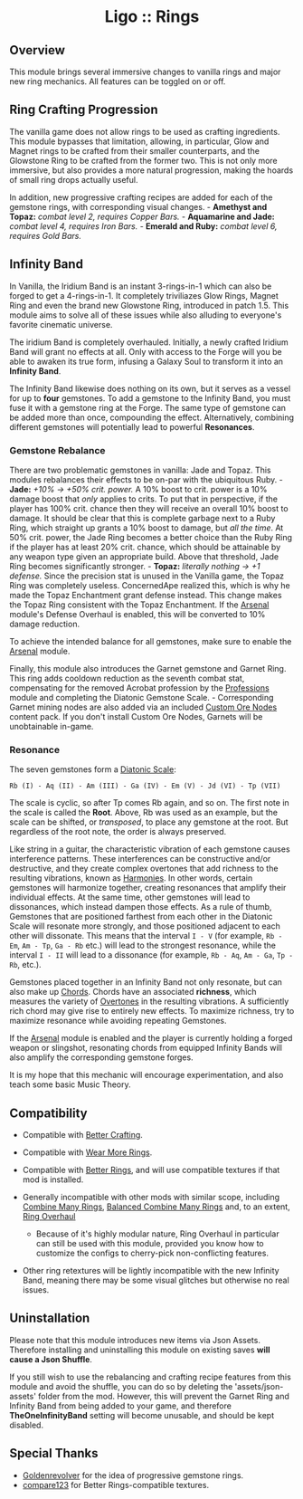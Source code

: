 <div align="center">

# Ligo :: Rings

</div>

## Overview

This module brings several immersive changes to vanilla rings and major new ring mechanics.
All features can be toggled on or off.

## Ring Crafting Progression

The vanilla game does not allow rings to be used as crafting ingredients. This module bypasses that limitation, allowing, in particular, Glow and Magnet rings to be crafted from their smaller counterparts, and the Glowstone Ring to be crafted from the former two. This is not only more immersive, but also provides a more natural progression, making the hoards of small ring drops actually useful.

In addition, new progressive crafting recipes are added for each of the gemstone rings, with corresponding visual changes.
    - **Amethyst and Topaz:** *combat level 2, requires Copper Bars.*
    - **Aquamarine and Jade:** *combat level 4, requires Iron Bars.*
    - **Emerald and Ruby:** *combat level 6, requires Gold Bars.*

## Infinity Band

In Vanilla, the Iridium Band is an instant 3-rings-in-1 which can also be forged to get a 4-rings-in-1. It completely triviliazes Glow Rings, Magnet Ring and even the brand new Glowstone Ring, introduced in patch 1.5. This module aims to solve all of these issues while also alluding to everyone's favorite cinematic universe.

The iridium Band is completely overhauled. Initially, a newly crafted Iridium Band will grant no effects at all. Only with access to the Forge will you be able to awaken its true form, infusing a Galaxy Soul to transform it into an **Infinity Band**.

The Infinity Band likewise does nothing on its own, but it serves as a vessel for up to **four** gemstones. To add a gemstone to the Infinity Band, you must fuse it with a gemstone ring at the Forge. The same type of gemstone can be added more than once, compounding the effect. Alternatively, combining different gemstones will potentially lead to powerful **Resonances**.

### Gemstone Rebalance

There are two problematic gemstones in vanilla: Jade and Topaz. This modules rebalances their effects to be on-par with the ubiquitous Ruby.
    - **Jade:** *+10% -> +50% crit. power.* A 10% boost to crit. power is a 10% damage boost that *only* applies to crits. To put that in perspective, if the player has 100% crit. chance then they will receive an overall 10% boost to damage. It should be clear that this is complete garbage next to a Ruby Ring, which straight up grants a 10% boost to damage, but *all the time*. At 50% crit. power, the Jade Ring becomes a better choice than the Ruby Ring if the player has at least 20% crit. chance, which should be attainable by any weapon type given an appropriate build. Above that threshold, Jade Ring becomes significantly stronger.
    - **Topaz:** *literally nothing -> +1 defense.* Since the precision stat is unused in the Vanilla game, the Topaz Ring was completely useless. ConcernedApe realized this, which is why he made the Topaz Enchantment grant defense instead. This change makes the Topaz Ring consistent with the Topaz Enchantment. If the [Arsenal](../Arsenal) module's Defense Overhaul is enabled, this will be converted to 10% damage reduction.

To achieve the intended balance for all gemstones, make sure to enable the [Arsenal](../Arsenal) module.

Finally, this module also introduces the Garnet gemstone and Garnet Ring. This ring adds cooldown reduction as the seventh combat stat, compensating for the removed Acrobat profession by the [Professions](../Professions) module and completing the Diatonic Gemstone Scale.
    - Corresponding Garnet mining nodes are also added via an included [Custom Ore Nodes](https://www.nexusmods.com/stardewvalley/mods/5966) content pack. If you don't install Custom Ore Nodes, Garnets will be unobtainable in-game.

### Resonance

The seven gemstones form a [Diatonic Scale](https://en.wikipedia.org/wiki/Diatonic_scale):

    Rb (I) - Aq (II) - Am (III) - Ga (IV) - Em (V) - Jd (VI) - Tp (VII)

The scale is cyclic, so after Tp comes Rb again, and so on. The first note in the scale is called the **Root**. Above, Rb was used as an example, but the scale can be shifted, or *transposed*, to place any gemstone at the root. But regardless of the root note, the order is always preserved.

Like string in a guitar, the characteristic vibration of each gemstone causes interference patterns. These interferences can be constructive and/or destructive, and they create complex overtones that add richness to the resulting vibrations, known as [Harmonies](https://en.wikipedia.org/wiki/Harmony). In other words, certain gemstones will harmonize together, creating resonances that amplify their individual effects. At the same time, other gemstones will lead to dissonances, which instead dampen those effects. As a rule of thumb, Gemstones that are positioned farthest from each other in the Diatonic Scale will resonate more strongly, and those positioned adjacent to each other will dissonate. This means that the interval `I - V` (for example, `Rb - Em`, `Am - Tp`, `Ga - Rb` etc.) will lead to the strongest resonance, while the interval `I - II` will lead to a dissonance (for example, `Rb - Aq`, `Am - Ga`, `Tp - Rb`, etc.).

Gemstones placed together in an Infinity Band not only resonate, but can also make up [Chords](https://en.wikipedia.org/wiki/Chord_(music)). Chords have an associated **richness**, which measures the variety of [Overtones](https://en.wikipedia.org/wiki/Overtone) in the resulting vibrations. A sufficiently rich chord may give rise to entirely new effects. To maximize richness, try to maximize resonance while avoiding repeating Gemstones. 

If the [Arsenal](../Arsenal) module is enabled and the player is currently holding a forged weapon or slingshot, resonating chords from equipped Infinity Bands will also amplify the corresponding gemstone forges.

It is my hope that this mechanic will encourage experimentation, and also teach some basic Music Theory.

## Compatibility

- Compatible with [Better Crafting](https://www.nexusmods.com/stardewvalley/mods/11115).
- Compatible with [Wear More Rings](https://www.nexusmods.com/stardewvalley/mods/3214).
- Compatible with [Better Rings](https://www.nexusmods.com/stardewvalley/mods/8642), and will use compatible textures if that mod is installed.

- Generally incompatible with other mods with similar scope, including [Combine Many Rings](https://www.nexusmods.com/stardewvalley/mods/8801), [Balanced Combine Many Rings](https://www.nexusmods.com/stardewvalley/mods/8981) and, to an extent, [Ring Overhaul](https://www.nexusmods.com/stardewvalley/mods/10669)
    - Because of it's highly modular nature, Ring Overhaul in particular can still be used with this module, provided you know how to customize the configs to cherry-pick non-conflicting features.
- Other ring retextures will be lightly incompatible with the new Infinity Band, meaning there may be some visual glitches but otherwise no real issues.

## Uninstallation

Please note that this module introduces new items via Json Assets. Therefore installing and uninstalling this module on existing saves **will cause a Json Shuffle**.

If you still wish to use the rebalancing and crafting recipe features from this module and avoid the shuffle, you can do so by deleting the 'assets/json-assets' folder from the mod. However, this will prevent the Garnet Ring and Infinity Band from being added to your game, and therefore **TheOneInfinityBand** setting will become unusable, and should be kept disabled.

## Special Thanks

- [Goldenrevolver](https://www.nexusmods.com/stardewvalley/users/5347339) for the idea of progressive gemstone rings.
- [compare123](https://www.nexusmods.com/stardewvalley/users/13917800) for Better Rings-compatible textures.
